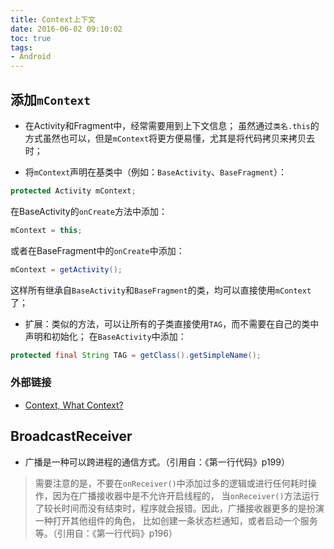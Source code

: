 ```yaml
---
title: Context上下文
date: 2016-06-02 09:10:02
toc: true
tags:
- Android
---
```


## 添加`mContext`
- 在Activity和Fragment中，经常需要用到上下文信息；
虽然通过`类名.this`的方式虽然也可以，但是`mContext`将更方便易懂，尤其是将代码拷贝来拷贝去时；

- 将`mContext`声明在基类中（例如：`BaseActivity`、`BaseFragment`）：
``` java
protected Activity mContext;
```

在BaseActivity的`onCreate`方法中添加：
``` java
mContext = this;
```

或者在BaseFragment中的`onCreate`中添加：
``` java
mContext = getActivity();
```
这样所有继承自`BaseActivity`和`BaseFragment`的类，均可以直接使用`mContext`了；

- 扩展：类似的方法，可以让所有的子类直接使用`TAG`，而不需要在自己的类中声明和初始化；
在`BaseActivity`中添加：
``` java
protected final String TAG = getClass().getSimpleName();
```

### 外部链接
- [Context, What Context?](https://possiblemobile.com/2013/06/context/)


## BroadcastReceiver
- 广播是一种可以跨进程的通信方式。（引用自：《第一行代码》p199）

> 需要注意的是，不要在`onReceiver()`中添加过多的逻辑或进行任何耗时操作，因为在广播接收器中是不允许开启线程的，
当`onReceiver()`方法运行了较长时间而没有结束时，程序就会报错。因此，广播接收器更多的是扮演一种打开其他组件的角色，
比如创建一条状态栏通知，或者启动一个服务等。（引用自：《第一行代码》p196）